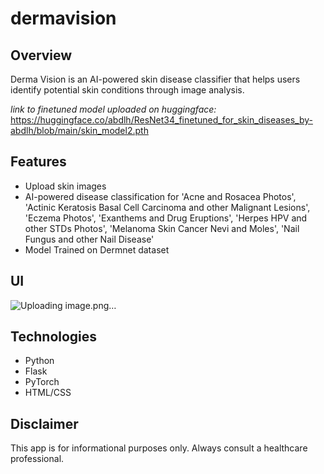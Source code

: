# dermavision

## Overview
Derma Vision is an AI-powered skin disease classifier that helps users identify potential skin conditions through image analysis.

*link to finetuned model uploaded on huggingface:* https://huggingface.co/abdlh/ResNet34_finetuned_for_skin_diseases_by-abdlh/blob/main/skin_model2.pth

## Features
- Upload skin images
- AI-powered disease classification for 'Acne and Rosacea Photos',
    'Actinic Keratosis Basal Cell Carcinoma and other Malignant Lesions',
    'Eczema Photos',
    'Exanthems and Drug Eruptions',
    'Herpes HPV and other STDs Photos',
    'Melanoma Skin Cancer Nevi and Moles',
    'Nail Fungus and other Nail Disease'
- Model Trained on Dermnet dataset

## UI
![Uploading image.png…]()

## Technologies
- Python
- Flask
- PyTorch
- HTML/CSS


## Disclaimer
This app is for informational purposes only. Always consult a healthcare professional.
